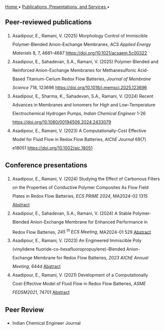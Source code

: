 <html>
<body>

 <a href="/"> 
 Home 
 </a> &#x2022; 
  <a href="/Publications"> 
 Publications, Presentations, and Services 
 </a> &#x2022;<br>

<h2> Peer-reviewed publications </h2>
<ol style="line-height:200%" >
 <li> Asadipour, E., Ramani, V. (2025) Morphology Control of Immiscible Polymer-Blended Anion-Exchange Membranes, <em> ACS Applied Energy Materials </em> 8, 7, 4681–4687 <a href="https://doi.org/10.1021/acsaem.5c00322"; style="font-weight: normal"> https://doi.org/10.1021/acsaem.5c00322 </a> 
 </li>
<li> Asadipour, E., Sahadevan, S.A., Ramani, V. (2025) Polymer-Blended and Reinforced Anion-Exchange Membranes for Methanesulfonic Acid-Based Titanium-Cerium Redox Flow Batteries, <em> Journal of Membrane Science </em> 718, 123696 <a href="https://doi.org/10.1016/j.memsci.2025.123696"; style="font-weight: normal"> https://doi.org/10.1016/j.memsci.2025.123696 </a> </li>
<li>  Asadipour, E., Sharma, K., Sahadevan, S.A., Ramani, V. (2024) Recent Advances in Membranes and Ionomers for High and Low-Temperature Electrochemical Hydrogen Pumps, <em> Indian Chemical Engineer </em> 1-26 <a href="https://doi.org/10.1080/00194506.2024.2433079"; style="font-weight: normal"> https://doi.org/10.1080/00194506.2024.2433079 </a> </li>
<li>  Asadipour, E., Ramani, V. (2023) A Computationally-Cost Effective Model for Fluid Flow in Redox Flow Batteries, <em> AIChE Journal </em> 69(7) e18051 <a href="https://doi.org/10.1002/aic.18051"; style="font-weight: normal"> https://doi.org/10.1002/aic.18051 </a> </li>
</ol>

<h2> Conference presentations </h2>
<ol style="line-height:200%" >
<li> Asadipour, E., Ramani, V. (2024) Studying the Effect of Carbonous Fillers on the Properties of Conductive Polymer Composites As Flow Field Plates in Redox Flow Batteries, <em> ECS PRiME 2024</em>, MA2024-02 1315 <a href="https://doi.org/10.1149/MA2024-0291315mtgabs"; style="font-weight: normal"> Abstract </a> </li>
<li> Asadipour, E., Sahadevan, S.A., Ramani, V. (2024) A Stable Polymer-Blended Anion-Exchange Membrane for Enhanced Performance in Redox Flow Batteries, <em> 245 <sup>th </sup> ECS Meeting</em>, MA2024-01 529 <a href="https://doi.org/10.1149/MA2024-013529mtgabs"; style="font-weight: normal"> Abstract </a> </li>
<li> Asadipour, E., Ramani, V. (2023) An Engineered Immiscible Poly (vinylidene fluoride-co-hexafluoropropuylene)-Blended Anion-Exchange Membrane for Redox Flow Batteries, <em> 2023 AIChE Annual Meeting</em>, 644d <a href="https://aiche.confex.com/aiche/2023/meetingapp.cgi/Paper/664504"; style="font-weight: normal"> Abstract </a> </li>
<li> Asadipour, E., Ramani, V. (2021) Development of a Computationally Cost-Effective Model of Fluid Flow in Redox Flow Batteries, <em> ASME FEDSM2021</em>, 74701 <a href="https://fedsm.secure-platform.com/a/solicitations/146/sessiongallery/9100/application/74701"; style="font-weight: normal"> Abstract </a> </li>
</ol>

<h2> Peer Review </h2>
<ul style="line-height:200%" >
<li> Indian Chemical Engineer Journal </a> </li>
</ul>

</body>

</html>


 
